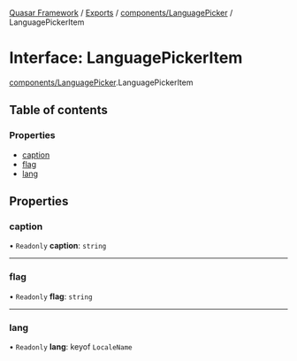 [Quasar Framework](../index.md) / [Exports](../modules.md) / [components/LanguagePicker](../modules/components_LanguagePicker.md) / LanguagePickerItem

# Interface: LanguagePickerItem

[components/LanguagePicker](../modules/components_LanguagePicker.md).LanguagePickerItem

## Table of contents

### Properties

- [caption](components_LanguagePicker.LanguagePickerItem.md#caption)
- [flag](components_LanguagePicker.LanguagePickerItem.md#flag)
- [lang](components_LanguagePicker.LanguagePickerItem.md#lang)

## Properties

### caption

• `Readonly` **caption**: `string`

___

### flag

• `Readonly` **flag**: `string`

___

### lang

• `Readonly` **lang**: keyof `LocaleName`
